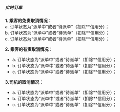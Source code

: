##### 实时订单
**1.  乘客的免责取消情况：**  
a. 订单状态为“派单中”或者“待派单”（扣除\*\*信用分）；  
b. 订单状态为“派单中”或者“待派单”（扣除\*\*信用分）；  
c. 订单状态为“派单中”或者“待派单”（扣除\*\*信用分）；  

**2. 乘客的有责取消情况：**
- a. 订单状态为“派单中”或者“待派单”（扣除\*\*信用分）； 
- b. 订单状态为“派单中”或者“待派单”（扣除\*\*信用分）； 
- c. 订单状态为“派单中”或者“待派单”（扣除\*\*信用分）； 

**3.司机的取消情况：**
- a. 订单状态为“派单中”或者“待派单”（扣除\*\*信用分）； 
- b. 订单状态为“派单中”或者“待派单”（扣除\*\*信用分）； 
- c. 订单状态为“派单中”或者“待派单”（扣除\*\*信用分）； 
